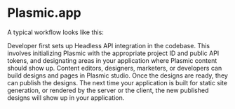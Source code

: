 # Plasmic.app

A typical workflow looks like this:

Developer first sets up Headless API integration in the codebase. This involves initializing Plasmic with the appropriate project ID and public API tokens, and designating areas in your application where Plasmic content should show up.
Content editors, designers, marketers, or developers can build designs and pages in Plasmic studio. Once the designs are ready, they can publish the designs.
The next time your application is built for static site generation, or rendered by the server or the client, the new published designs will show up in your application.